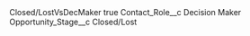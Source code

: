 <?xml version="1.0" encoding="UTF-8"?>
<CustomMetadata xmlns="http://soap.sforce.com/2006/04/metadata" xmlns:xsi="http://www.w3.org/2001/XMLSchema-instance" xmlns:xsd="http://www.w3.org/2001/XMLSchema">
    <label>Closed/LostVsDecMaker</label>
    <protected>true</protected>
    <values>
        <field>Contact_Role__c</field>
        <value xsi:type="xsd:string">Decision Maker</value>
    </values>
    <values>
        <field>Opportunity_Stage__c</field>
        <value xsi:type="xsd:string">Closed/Lost</value>
    </values>
</CustomMetadata>
